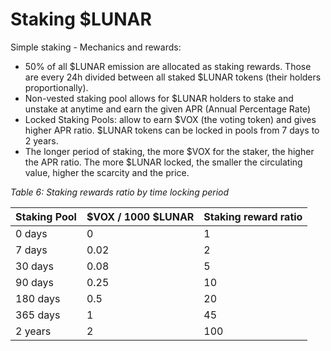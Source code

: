 # Staking $LUNAR

Simple staking - Mechanics and rewards:

* 50% of all $LUNAR emission are allocated as staking rewards. Those are every 24h divided between all staked $LUNAR tokens (their holders proportionally). 
* Non-vested staking pool allows for $LUNAR holders to stake and unstake at anytime and earn the given APR (Annual Percentage Rate)
* Locked Staking Pools: allow to earn $VOX (the voting token) and gives higher APR ratio. $LUNAR tokens can be locked in pools from 7 days to 2 years. 
* The longer period of staking, the more $VOX for the staker, the higher the APR ratio. The more $LUNAR locked, the smaller the circulating value, higher the scarcity and the price.

*Table 6: Staking rewards ratio by time locking period*

| **Staking Pool** | **$VOX / 1000 $LUNAR** | **Staking reward ratio** |
| --- | --- | --- |
| 0 days | 0 | 1 |
| 7 days | 0.02 | 2 |
| 30 days | 0.08 | 5 |
| 90 days | 0.25 | 10 |
| 180 days | 0.5 | 20 |
| 365 days | 1 | 45 |
| 2 years | 2 | 100 | 
